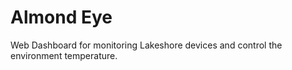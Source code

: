 # Almond Eye

Web Dashboard for monitoring Lakeshore devices and control the environment temperature.
